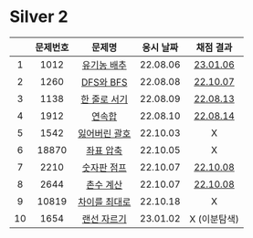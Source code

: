 # Silver 2

|     | 문제번호 |           문제명            | 응시 날짜 |          채점 결과           |
| :-: | :------: | :-------------------------: | :-------: | :--------------------------: |
|  1  |   1012   |  [유기농 배추](./1012.js)   | 22.08.06  | [23.01.06](./replay/1012.js) |
|  2  |   1260   |   [DFS와 BFS](./1260.js)    | 22.08.08  |   [22.10.07](./1260_re.js)   |
|  3  |   1138   |  [한 줄로 서기](./1138.js)  | 22.08.09  |   [22.08.13](./1138_re.js)   |
|  4  |   1912   |     [연속합](./1912.js)     | 22.08.10  |   [22.08.14](./1912_re.js)   |
|  5  |   1542   | [잃어버린 괄호](./1542.js)  | 22.10.03  |              X               |
|  6  |  18870   |   [좌표 압축](./18870.js)   | 22.10.05  |              X               |
|  7  |   2210   |  [숫자판 점프](./2210.js)   | 22.10.07  |   [22.10.08](./2210_re.js)   |
|  8  |   2644   |   [촌수 계산](./2644.js)    | 22.10.07  |   [22.10.08](./2644_re.js)   |
|  9  |  10819   | [차이를 최대로](./10819.js) | 22.10.18  |              X               |
| 10  |   1654   |  [랜선 자르기](./1654.js)   | 23.01.02  |         X (이분탐색)         |
